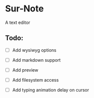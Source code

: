 # Sur-Note

A text editor

## Todo:

- [ ] Add wysiwyg options
- [ ] Add markdown support
- [ ] Add preview
- [ ] Add filesystem access
- [ ] Add typing animation delay on cursor

